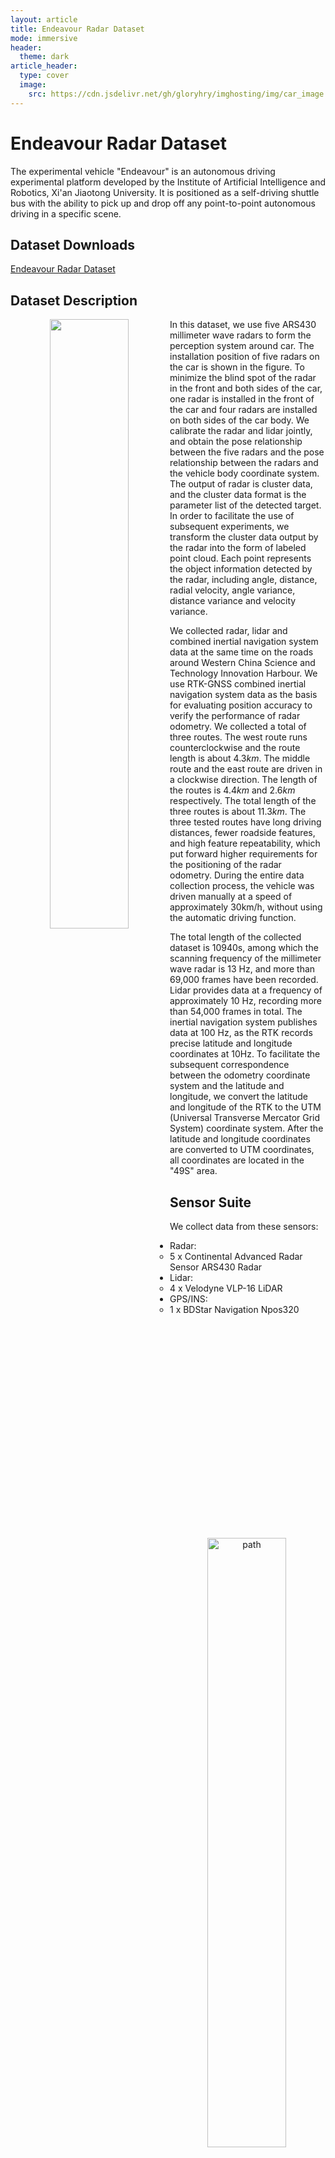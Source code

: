 ```yaml
---
layout: article
title: Endeavour Radar Dataset
mode: immersive
header:
  theme: dark
article_header:
  type: cover
  image:
    src: https://cdn.jsdelivr.net/gh/gloryhry/imghosting/img/car_image.png
---
```


# Endeavour Radar Dataset


The experimental vehicle "Endeavour" is an autonomous driving experimental platform developed by the Institute of Artificial Intelligence and Robotics, Xi'an Jiaotong University. It is positioned as a self-driving shuttle bus with the ability to pick up and drop off any point-to-point autonomous driving in a specific scene. 

## Dataset Downloads

[Endeavour Radar Dataset](https://stuxjtueducn-my.sharepoint.com/:f:/g/personal/gloryhry_stu_xjtu_edu_cn/EjQ5Q8mt3BFLkp5QQTuwlD8BEIFpqW9O62Oj6VYUG9eZnQ)

<!-- |Name | Time| Size | Line |
|-----|-----|------|------|
|2021-23-10-36-38.rosbag | 2021 -->


## Dataset Description

<center class="half">
    <img src="https://cdn.jsdelivr.net/gh/gloryhry/imghosting/img/car_radar_range.png" width="50%" align=left>
    <img src="https://cdn.jsdelivr.net/gh/gloryhry/imghosting/img/path.png" width="50%" alt="path" align=right>
</center>

In this dataset, we use five ARS430 millimeter wave radars to form the perception system around car. The installation position of five radars on the car is shown in the figure. To minimize the blind spot of the radar in the front and both sides of the car, one radar is installed in the front of the car and four radars are installed on both sides of the car body. We calibrate the radar and lidar jointly, and obtain the pose relationship between the five radars and the pose relationship between the radars and the vehicle body coordinate system. The output of radar is cluster data, and the cluster data format is the parameter list of the detected target. In order to facilitate the use of subsequent experiments, we transform the cluster data output by the radar into the form of labeled point cloud. Each point represents the object information detected by the radar, including angle, distance, radial velocity, angle variance, distance variance and velocity variance. 

We collected radar, lidar and combined inertial navigation system data at the same time on the roads around Western China Science and Technology Innovation Harbour. We use RTK-GNSS combined inertial navigation system data as the basis for evaluating position accuracy to verify the performance of radar odometry. We collected a total of three routes. The west route runs counterclockwise and the route length is about $4.3km$. The middle route and the east route are driven in a clockwise direction. The length of the routes is $4.4km$ and $2.6km$ respectively. The total length of the three routes is about $11.3km$. The three tested routes have long driving distances, fewer roadside features, and high feature repeatability, which put forward higher requirements for the positioning of the radar odometry. During the entire data collection process, the vehicle was driven manually at a speed of approximately 30km/h, without using the automatic driving function. 

The total length of the collected dataset is 10940s, among which the scanning frequency of the millimeter wave radar is 13 Hz, and more than 69,000 frames have been recorded. Lidar provides data at a frequency of approximately 10 Hz, recording more than 54,000 frames in total. The inertial navigation system publishes data at 100 Hz, as the RTK records precise latitude and longitude coordinates at 10Hz. To facilitate the subsequent correspondence between the odometry coordinate system and the latitude and longitude, we convert the latitude and longitude of the RTK to the UTM (Universal Transverse Mercator Grid System) coordinate system. After the latitude and longitude coordinates are converted to UTM coordinates, all coordinates are located in the "49S" area.


## Sensor Suite

We collect data from these sensors:

- Radar:
  - 5 x Continental Advanced Radar Sensor ARS430 Radar
- Lidar:
  - 4 x Velodyne VLP-16 LiDAR
- GPS/INS:
  - 1 x BDStar Navigation Npos320

